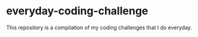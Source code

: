 # everyday-coding-challenge
This repository is a compilation of my coding challenges that I do everyday. 
